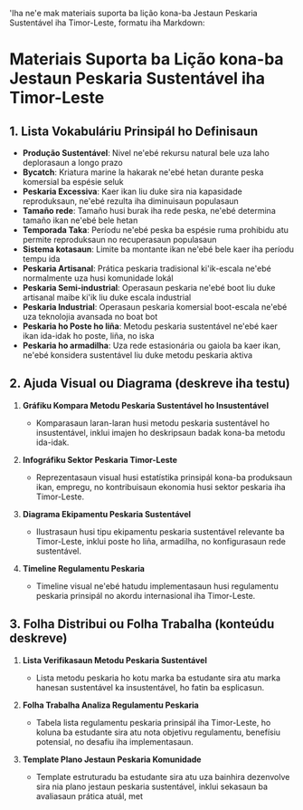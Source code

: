 'Iha ne'e mak materiais suporta ba lição kona-ba Jestaun Peskaria Sustentável iha Timor-Leste, formatu iha Markdown:

# Materiais Suporta ba Lição kona-ba Jestaun Peskaria Sustentável iha Timor-Leste

## 1. Lista Vokabuláriu Prinsipál ho Definisaun

- **Produção Sustentável**: Nivel ne'ebé rekursu natural bele uza laho deplorasaun a longo prazo
- **Bycatch**: Kriatura marine la hakarak ne'ebé hetan durante peska komersial ba espésie seluk
- **Peskaria Excessiva**: Kaer ikan liu duke sira nia kapasidade reproduksaun, ne'ebé rezulta iha diminuisaun populasaun
- **Tamaño rede**: Tamaño husi burak iha rede peska, ne'ebé determina tamaño ikan ne'ebé bele hetan
- **Temporada Taka**: Períodu ne'ebé peska ba espésie ruma prohibidu atu permite reproduksaun no recuperasaun populasaun
- **Sistema kotasaun**: Limite ba montante ikan ne'ebé bele kaer iha períodu tempu ida
- **Peskaria Artisanal**: Prática peskaria tradisional ki'ik-escala ne'ebé normalmente uza husi komunidade lokál
- **Peskaria Semi-industrial**: Operasaun peskaria ne'ebé boot liu duke artisanal maibe ki'ik liu duke escala industrial
- **Peskaria Industrial**: Operasaun peskaria komersial boot-escala ne'ebé uza teknolojia avansada no boat bot
- **Peskaria ho Poste ho liña**: Metodu peskaria sustentável ne'ebé kaer ikan ida-idak ho poste, liña, no iska
- **Peskaria ho armadilha**: Uza rede estasionária ou gaiola ba kaer ikan, ne'ebé konsidera sustentável liu duke metodu peskaria aktiva

## 2. Ajuda Visual ou Diagrama (deskreve iha testu)

1. **Gráfiku Kompara Metodu Peskaria Sustentável ho Insustentável**
   - Komparasaun laran-laran husi metodu peskaria sustentável ho insustentável, inklui imajen ho deskripsaun badak kona-ba metodu ida-idak.

2. **Infográfiku Sektor Peskaria Timor-Leste**
   - Reprezentasaun visual husi estatístika prinsipál kona-ba produksaun ikan, empregu, no kontribuisaun ekonomia husi sektor peskaria iha Timor-Leste.

3. **Diagrama Ekipamentu Peskaria Sustentável**
   - Ilustrasaun husi tipu ekipamentu peskaria sustentável relevante ba Timor-Leste, inklui poste ho liña, armadilha, no konfigurasaun rede sustentável.

4. **Timeline Regulamentu Peskaria**
   - Timeline visual ne'ebé hatudu implementasaun husi regulamentu peskaria prinsipál no akordu internasional iha Timor-Leste.

## 3. Folha Distribui ou Folha Trabalha (konteúdu deskreve)

1. **Lista Verifikasaun Metodu Peskaria Sustentável**
   - Lista metodu peskaria ho kotu marka ba estudante sira atu marka hanesan sustentável ka insustentável, ho fatin ba esplicasun.

2. **Folha Trabalha Analiza Regulamentu Peskaria**
   - Tabela lista regulamentu peskaria prinsipál iha Timor-Leste, ho koluna ba estudante sira atu nota objetivu regulamentu, benefísiu potensial, no desafiu iha implementasaun.

3. **Template Plano Jestaun Peskaria Komunidade**
   - Template estruturadu ba estudante sira atu uza bainhira dezenvolve sira nia plano jestaun peskaria sustentável, inklui sekasaun ba avaliasaun prática atuál, met